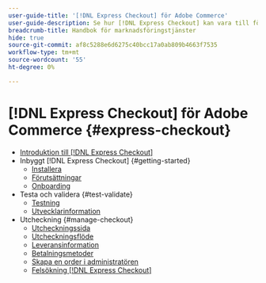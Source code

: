 ```yaml
---
user-guide-title: '[!DNL Express Checkout] för Adobe Commerce'
user-guide-description: Se hur [!DNL Express Checkout] kan vara till fördel för din Adobe Commerce-instans och för hur du kan komma igång med och konfigurera tillägget.
breadcrumb-title: Handbok för marknadsföringstjänster
hide: true
source-git-commit: af8c5288e6d6275c40bcc17a0ab809b4663f7535
workflow-type: tm+mt
source-wordcount: '55'
ht-degree: 0%

---
```



# [!DNL Express Checkout] för Adobe Commerce {#express-checkout}

- [Introduktion till [!DNL Express Checkout]](overview.md)
- Inbyggt [!DNL Express Checkout] {#getting-started}
   - [Installera](install.md)
   - [Förutsättningar](prerequisites.md)
   - [Onboarding](onboarding.md)
- Testa och validera {#test-validate}
   - [Testning](testing.md)
   - [Utvecklarinformation](developer.md)
- Utcheckning {#manage-checkout}
   - [Utcheckningssida](checkout-page.md)
   - [Utcheckningsflöde](checkout-flow.md)
   - [Leveransinformation](shipping-details.md)
   - [Betalningsmetoder](payment-methods.md)
   - [Skapa en order i administratören](create-order-admin.md)
   - [Felsökning [!DNL Express Checkout]](troubleshooting.md)
